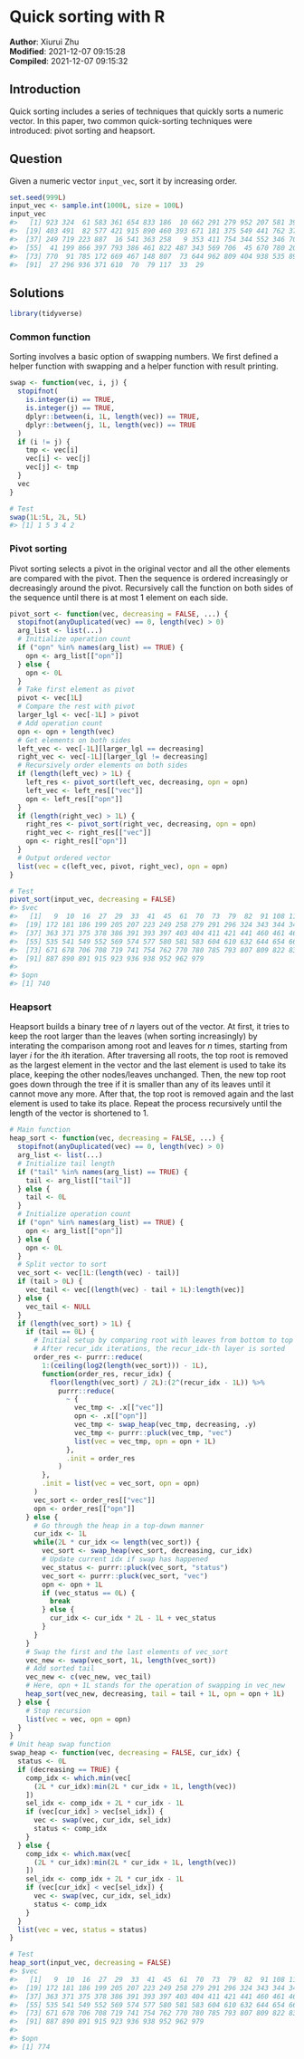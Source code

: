 
# Quick sorting with R

**Author**: Xiurui Zhu<br /> **Modified**: 2021-12-07 09:15:28<br />
**Compiled**: 2021-12-07 09:15:32

## Introduction

Quick sorting includes a series of techniques that quickly sorts a
numeric vector. In this paper, two common quick-sorting techniques were
introduced: pivot sorting and heapsort.

## Question

Given a numeric vector `input_vec`, sort it by increasing order.

``` r
set.seed(999L)
input_vec <- sample.int(1000L, size = 100L)
input_vec
#>   [1] 923 324  61 583 361 654 833 186  10 662 291 279 952 207 581 391 678 574
#>  [19] 403 491  82 577 421 915 890 460 393 671 181 375 549 441 762 378 580 632
#>  [37] 249 719 223 887  16 541 363 258   9 353 411 754 344 552 346 708 604 836
#>  [55]  41 199 866 397 793 386 461 822 487 343 569 706  45 670 780 205 108 159
#>  [73] 770  91 785 172 669 467 148 807  73 644 962 809 404 938 535 891 979 741
#>  [91]  27 296 936 371 610  70  79 117  33  29
```

## Solutions

``` r
library(tidyverse)
```

### Common function

Sorting involves a basic option of swapping numbers. We first defined a
helper function with swapping and a helper function with result
printing.

``` r
swap <- function(vec, i, j) {
  stopifnot(
    is.integer(i) == TRUE,
    is.integer(j) == TRUE,
    dplyr::between(i, 1L, length(vec)) == TRUE,
    dplyr::between(j, 1L, length(vec)) == TRUE
  )
  if (i != j) {
    tmp <- vec[i]
    vec[i] <- vec[j]
    vec[j] <- tmp
  }
  vec
}

# Test
swap(1L:5L, 2L, 5L)
#> [1] 1 5 3 4 2
```

### Pivot sorting

Pivot sorting selects a pivot in the original vector and all the other
elements are compared with the pivot. Then the sequence is ordered
increasingly or decreasingly around the pivot. Recursively call the
function on both sides of the sequence until there is at most 1 element
on each side.

``` r
pivot_sort <- function(vec, decreasing = FALSE, ...) {
  stopifnot(anyDuplicated(vec) == 0, length(vec) > 0)
  arg_list <- list(...)
  # Initialize operation count
  if ("opn" %in% names(arg_list) == TRUE) {
    opn <- arg_list[["opn"]]
  } else {
    opn <- 0L
  }
  # Take first element as pivot
  pivot <- vec[1L]
  # Compare the rest with pivot
  larger_lgl <- vec[-1L] > pivot
  # Add operation count
  opn <- opn + length(vec)
  # Get elements on both sides
  left_vec <- vec[-1L][larger_lgl == decreasing]
  right_vec <- vec[-1L][larger_lgl != decreasing]
  # Recursively order elements on both sides
  if (length(left_vec) > 1L) {
    left_res <- pivot_sort(left_vec, decreasing, opn = opn)
    left_vec <- left_res[["vec"]]
    opn <- left_res[["opn"]]
  }
  if (length(right_vec) > 1L) {
    right_res <- pivot_sort(right_vec, decreasing, opn = opn)
    right_vec <- right_res[["vec"]]
    opn <- right_res[["opn"]]
  }
  # Output ordered vector
  list(vec = c(left_vec, pivot, right_vec), opn = opn)
}

# Test
pivot_sort(input_vec, decreasing = FALSE)
#> $vec
#>   [1]   9  10  16  27  29  33  41  45  61  70  73  79  82  91 108 117 148 159
#>  [19] 172 181 186 199 205 207 223 249 258 279 291 296 324 343 344 346 353 361
#>  [37] 363 371 375 378 386 391 393 397 403 404 411 421 441 460 461 467 487 491
#>  [55] 535 541 549 552 569 574 577 580 581 583 604 610 632 644 654 662 669 670
#>  [73] 671 678 706 708 719 741 754 762 770 780 785 793 807 809 822 833 836 866
#>  [91] 887 890 891 915 923 936 938 952 962 979
#> 
#> $opn
#> [1] 740
```

### Heapsort

Heapsort builds a binary tree of *n* layers out of the vector. At first,
it tries to keep the root larger than the leaves (when sorting
increasingly) by interating the comparison among root and leaves for *n*
times, starting from layer *i* for the *i*th iteration. After traversing
all roots, the top root is removed as the largest element in the vector
and the last element is used to take its place, keeping the other
nodes/leaves unchanged. Then, the new top root goes down through the
tree if it is smaller than any of its leaves until it cannot move any
more. After that, the top root is removed again and the last element is
used to take its place. Repeat the process recursively until the length
of the vector is shortened to 1.

``` r
# Main function
heap_sort <- function(vec, decreasing = FALSE, ...) {
  stopifnot(anyDuplicated(vec) == 0, length(vec) > 0)
  arg_list <- list(...)
  # Initialize tail length
  if ("tail" %in% names(arg_list) == TRUE) {
    tail <- arg_list[["tail"]]
  } else {
    tail <- 0L
  }
  # Initialize operation count
  if ("opn" %in% names(arg_list) == TRUE) {
    opn <- arg_list[["opn"]]
  } else {
    opn <- 0L
  }
  # Split vector to sort
  vec_sort <- vec[1L:(length(vec) - tail)]
  if (tail > 0L) {
    vec_tail <- vec[(length(vec) - tail + 1L):length(vec)]
  } else {
    vec_tail <- NULL
  }
  if (length(vec_sort) > 1L) {
    if (tail == 0L) {
      # Initial setup by comparing root with leaves from bottom to top
      # After recur_idx iterations, the recur_idx-th layer is sorted
      order_res <- purrr::reduce(
        1:(ceiling(log2(length(vec_sort))) - 1L),
        function(order_res, recur_idx) {
          floor(length(vec_sort) / 2L):(2^(recur_idx - 1L)) %>%
            purrr::reduce(
              ~ {
                vec_tmp <- .x[["vec"]]
                opn <- .x[["opn"]]
                vec_tmp <- swap_heap(vec_tmp, decreasing, .y)
                vec_tmp <- purrr::pluck(vec_tmp, "vec")
                list(vec = vec_tmp, opn = opn + 1L)
              },
              .init = order_res
            )
        },
        .init = list(vec = vec_sort, opn = opn)
      )
      vec_sort <- order_res[["vec"]]
      opn <- order_res[["opn"]]
    } else {
      # Go through the heap in a top-down manner
      cur_idx <- 1L
      while(2L * cur_idx <= length(vec_sort)) {
        vec_sort <- swap_heap(vec_sort, decreasing, cur_idx)
        # Update current idx if swap has happened
        vec_status <- purrr::pluck(vec_sort, "status")
        vec_sort <- purrr::pluck(vec_sort, "vec")
        opn <- opn + 1L
        if (vec_status == 0L) {
          break
        } else {
          cur_idx <- cur_idx * 2L - 1L + vec_status
        }
      }
    }
    # Swap the first and the last elements of vec_sort
    vec_new <- swap(vec_sort, 1L, length(vec_sort))
    # Add sorted tail
    vec_new <- c(vec_new, vec_tail)
    # Here, opn + 1L stands for the operation of swapping in vec_new
    heap_sort(vec_new, decreasing, tail = tail + 1L, opn = opn + 1L)
  } else {
    # Stop recursion
    list(vec = vec, opn = opn)
  }
}
# Unit heap swap function
swap_heap <- function(vec, decreasing = FALSE, cur_idx) {
  status <- 0L
  if (decreasing == TRUE) {
    comp_idx <- which.min(vec[
      (2L * cur_idx):min(2L * cur_idx + 1L, length(vec))
    ])
    sel_idx <- comp_idx + 2L * cur_idx - 1L
    if (vec[cur_idx] > vec[sel_idx]) {
      vec <- swap(vec, cur_idx, sel_idx)
      status <- comp_idx
    }
  } else {
    comp_idx <- which.max(vec[
      (2L * cur_idx):min(2L * cur_idx + 1L, length(vec))
    ])
    sel_idx <- comp_idx + 2L * cur_idx - 1L
    if (vec[cur_idx] < vec[sel_idx]) {
      vec <- swap(vec, cur_idx, sel_idx)
      status <- comp_idx
    }
  }
  list(vec = vec, status = status)
}

# Test
heap_sort(input_vec, decreasing = FALSE)
#> $vec
#>   [1]   9  10  16  27  29  33  41  45  61  70  73  79  82  91 108 117 148 159
#>  [19] 172 181 186 199 205 207 223 249 258 279 291 296 324 343 344 346 353 361
#>  [37] 363 371 375 378 386 391 393 397 403 404 411 421 441 460 461 467 487 491
#>  [55] 535 541 549 552 569 574 577 580 581 583 604 610 632 644 654 662 669 670
#>  [73] 671 678 706 708 719 741 754 762 770 780 785 793 807 809 822 833 836 866
#>  [91] 887 890 891 915 923 936 938 952 962 979
#> 
#> $opn
#> [1] 774
```
